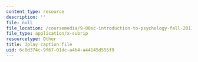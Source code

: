 ```yaml
---
content_type: resource
description: ''
file: null
file_location: /coursemedia/9-00sc-introduction-to-psychology-fall-2011/6c0d374c9f6701dca4b4a44145d555f9_SjjGiqf96rI.srt
file_type: application/x-subrip
resourcetype: Other
title: 3play caption file
uid: 6c0d374c-9f67-01dc-a4b4-a44145d555f9
---
```

